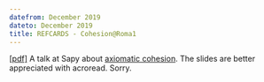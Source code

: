 ```yaml
---
datefrom: December 2019
dateto: December 2019
title: REFCARDS - Cohesion@Roma1
---
```


[\[pdf\]](stuff/cohesive_rome.pdf) A talk at Sapy about [axiomatic cohesion](http://www.tac.mta.ca/tac/volumes/19/3/19-03abs.html). The slides are better appreciated with acroread. Sorry.
